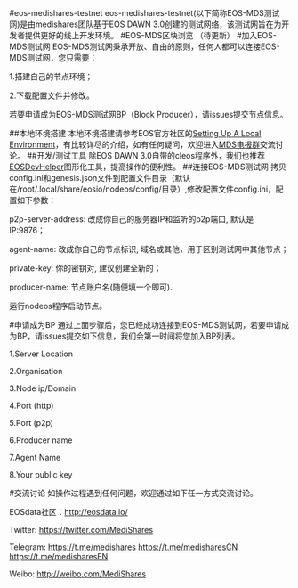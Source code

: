 #eos-medishares-testnet
eos-medishares-testnet(以下简称EOS-MDS测试网)是由medishares团队基于EOS DAWN 3.0创建的测试网络，该测试网旨在为开发者提供更好的线上开发环境。
#EOS-MDS区块浏览
（待更新）
#加入EOS-MDS测试网
EOS-MDS测试网秉承开放、自由的原则，任何人都可以连接EOS-MDS测试网，您只需要：

1.搭建自己的节点环境；

2.下载配置文件并修改。

若要申请成为EOS-MDS测试网BP（Block Producer），请issues提交节点信息。

##本地环境搭建
本地环境搭建请参考EOS官方社区的[Setting Up A Local Environment](https://github.com/EOSIO/eos/wiki/Local-Environment)，有比较详尽的介绍，如有任何疑问，欢迎进入[MDS电报群](https://t.me/medisharesCN)交流讨论。
##开发/测试工具
除EOS DAWN 3.0自带的cleos程序外，我们也推荐[EOSDevHelper](https://github.com/OracleChain/EOSDevHelper)图形化工具，提高操作的便利性。
##连接EOS-MDS测试网
拷贝config.ini和genesis.json文件到配置文件目录（默认在/root/.local/share/eosio/nodeos/config/目录）,修改配置文件config.ini，配置如下参数：

p2p-server-address: 改成你自己的服务器IP和监听的p2p端口, 默认是 IP:9876；

agent-name: 改成你自己的节点标识, 域名或其他，用于区别测试网中其他节点；

private-key: 你的密钥对, 建议创建全新的；

producer-name: 节点账户名(随便填一个即可).

运行nodeos程序启动节点。

#申请成为BP
通过上面步骤后，您已经成功连接到EOS-MDS测试网，若要申请成为BP，请issues提交如下信息，我们会第一时间将您加入BP列表。

1.Server Location

2.Organisation

3.Node ip/Domain

4.Port (http)

5.Port (p2p)

6.Producer name

7.Agent Name

8.Your public key

#交流讨论
如操作过程遇到任何问题，欢迎通过如下任一方式交流讨论。

EOSdata社区：http://eosdata.io/

Twitter: https://twitter.com/MediShares

Telegram: https://t.me/medishares https://t.me/medisharesCN https://t.me/medisharesEN

Weibo: http://weibo.com/MediShares

